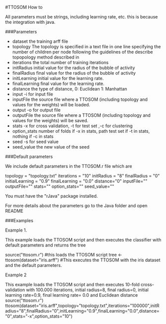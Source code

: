 #TTOSOM How to

All parameters must be strings, including learning rate, etc. this is because the integration with java.

###Parameters

* dataset the training arff file 
* topology The topology is specified in a text file in one line specifying the number of children per node following the guidelines of the describe topopology method described in
* iterations the total number of training iterations
* initRadius initial value for the radius of the bubble of activity
* finalRadius final value for the radius of the bubble of activity
* initLearning initial value for the learning rate.
* finalLearning final value for the learning rate.
* distance the type of distance, 0: Euclidean 1: Manhattan
* input -i for input file
* inputFile the source file where a TTOSOM (including topology and values for the weights) will be loaded.
* output -o for output file
* outputFile the source file where a TTOSOM (including topology and values for the weights) will be saved.
* stats -x for cross validation, -t for test set ,-c for clustering
* option_stats number of folds if -x in stats, path test set if -t in stats, nothing if -c in stats
* seed -s for seed value
* seed_value the new value of the seed


###Default parameters 

We include default parameters in the TTOSOM.r file which are 

topology = "topology.txt"
iterations = "10"
initRadius = "8"
finalRadius = "0"
initialLearning = "0.9"
finalLearning = "0.0"
distance="0"
inputFile=""
outputFile=""
stats=""
option_stats=""
seed_value=""

You must have the "rJava" package installed.

For more details about the parameters go to the Java folder and open README

###Examples

Example 1.

This example loads the TTOSOM script and then executes the classifier with default parameters and returns the tree

source("ttosom.r") #this loads the TTOSOM script
tree <- ttosom(dataset="iris.arff") #This executes the TTOSOM with the iris dataset and the default parameters.


Example 2

This example loads the TTOSOM script and then executes 10-fold cross-validation with 100.000 iterations, initial radius=8, final radius=0, initial learning rate=0.9, final learning rate= 0.0 and Euclidean distance 
source("ttosom.r")
ttosom(dataset="iris.arff",topology="topology.txt",iterations="100000",initRadius="8",finalRadius="0",initLearning="0.9",finalLearning="0.0",distance="0",stats="-x",option_stats="10")
